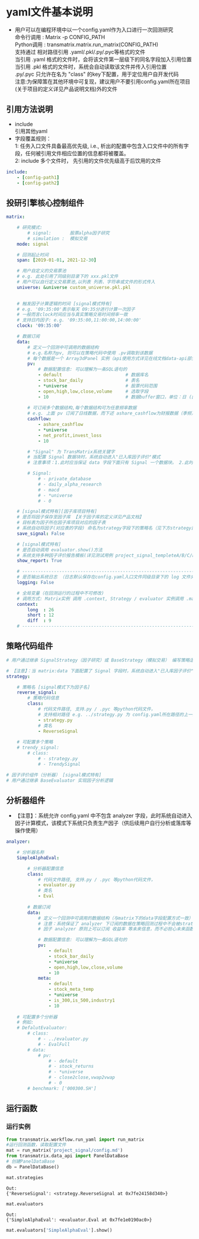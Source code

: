 # yaml文件基本说明

- 用户可以在编程环境中以一个config.yaml作为入口进行一次回测研究  
命令行调用  :  Matrix -p CONFIG_PATH  
Python调用 :  transmatrix.matrix.run_matrix(CONFIG_PATH)  
支持通过 相对路径引用 .yaml/.pkl/.py/.pyc等格式的文件  
当引用 .yaml 格式的文件时，会将该文件第一层级下的同名字段加入引用位置  
当引用 .pkl  格式的文件时，系统会自动读取该文件并传入引用位置  
.py/.pyc 只允许在名为 "class" 的key下配置，用于定位用户自开发代码  
注意:为保障策在其他环境中可复现，建议用户不要引用config.yaml所在项目(关于项目的定义详见产品说明文档)外的文件

## 引用方法说明
* include  
引用其他yaml  
* 字段覆盖规则：  
    1: 任务入口文件具备最高优先级, i.e., 析出的配置中包含入口文件中的所有字段，任何被引用文件相应位置的信息都将被覆盖。  
    2: include 多个文件时， 先引用的文件优先级高于后饮用的文件
```yaml
include:  
    - [config-path1]  
    - [config-path2]  
```

## 投研引擎核心控制组件
```yaml
matrix:

    # 研究模式: 
        # signal:       股票alpha因子研究
        # simulation :  模拟交易
    mode: signal

    # 回测起止时间
    span: [2019-01-01, 2021-12-30]

    # 用户自定义的交易票池
    # e.g. 此处引用了同级别目录下的 xxx.pkl文件
    # 用户可以自行定义交易票池,以列表 列表、字符串或文件的形式传入
    universe: &universe custom_universe.pkl.pkl  

    
    # 触发因子计算逻辑的时间 [signal模式特有] 
    # e.g. '09:35:00'表示每天 09:35分进行计算一次因子
    # 一般而言clock时间应当与真实策略交易时间频率一致
    # 支持日内因子: e.g. '09:35:00,11:00:00,14:00:00'
    clock: '09:35:00'   

    # 数据订阅
    data:
        # 定义一个回测中可调用的数据结构
        # e.g.名称为pv, 则可以在策略代码中使用 .pv调取到该数据
        # 每个数据是一个 Array3dPanel 实例（api使用方式详见在线文档data-api部分)
        pv: 
            # 数据配置信息: 可以理解为一条SQL语句的
            - default                        # 数据库名 
            - stock_bar_daily                # 表名 
            - *universe                      # 股票代码范围
            - open,high,low,close,volume     # 选取字段
            - 10                             # 数据buffer窗口，单位：日 (回测引擎会自动查询回测开始时间之前N天的数据，以保障在回测开始时能够拿到因子计算所需的数据)
        
        # 可订阅多个数据结构,每个数据结构可为任意频率数据
        # e.g. 上面 pv 订阅了日线数据，而下述 ashare_cashflow为财报数据（季频）
        cashflow:
            - ashare_cashflow
            - *universe
            - net_profit,invest_loss
            - 10

        # "Signal" 为 TransMatrix系统关键字
        # 当配置 Signal 数据块时，系统自动进入"已入库因子评价"模式
        # 注意事项：1.此时应当保证 data 字段下面只有 Signal 一个数据块。 2.此时不允许

        # Signal:
            # - private_database
            # - daily_alpha_research
            # - macd
            # - *universe
            # - 0 

    # [signal模式特有][因子库项目特有]
    # 是否将因子保存至因子库 【关于因子库的定义详见产品文档】
    # 目标表为因子所在因子库项目对应的因子表
    # 系统自动将因子(对应表的字段) 命名为strategy字段下的策略名（见下方strategy部分）
    save_signal: False

    # [signal模式特有]
    # 是否自动调用 evaluator.show()方法
    # 系统支持多种因子评价报告模板(详见测试用例 project_signal_templeteA/B/C/D)
    show_report: True

    # ---------------------------------------------------------------------------------------------------
    # 是否输出系统日志 （日志默认保存在config.yaml入口文件同级目录下的 log 文件夹中)
    logging: False

    # 全局变量（在回测运行的过程中不可修改)
    # 调用方式: Matrix实例 调用 .context, Strategy / evaluator 实例调用 .matrix_context
    context:
        long  : 26
        short : 12
        diff  : 9
    # ---------------------------------------------------------------------------------------------------
```
    

## 策略代码组件
```yaml
# 用户通过继承 SignalStrategy（因子研究）或 BaseStrategy（模拟交易） 编写策略逻辑

# 【注意】：当 matrix:data 下面配置了 Signal 字段时，系统自动进入"已入库因子评价"模式，该模式下无需用户编写策略（不允许配置strategy）
strategy:

    # 策略名 [signal模式下为因子名]
    reverse_signal:
        # 策略代码信息
        class: 
            # 代码文件路径, 支持.py / .pyc 等python代码文件，
            # 支持相对路径 e.g. ../strategy.py 为 config.yaml所在路径的上一级目录下的strategy.py文件
            - strategy.py   
            # 类名
            - ReverseSignal
    
    # 可配置多个策略
    # trendy_signal:
        # class: 
            # - strategy.py
            # - TrendySignal

# 因子评价组件（分析器） [signal模式特有]
# 用户通过继承 BaseEvaluator 实现因子分析逻辑
```

## 分析器组件
* 【注意】：系统允许 config.yaml 中不包含 analyzer 字段，此时系统自动进入因子计算模式，该模式下系统只负责生产因子（供后续用户自行分析或落库等操作使用）

```yaml
analyzer:

    # 分析器名称
    SimpleAlphaEval:

        # 分析器配置信息
        class:
            # 代码文件路径, 支持.py / .pyc 等python代码文件，
            - evaluator.py
            # 类名
            - Eval
        
        # 数据订阅
        data: 
            # 定义一个回测中可调用的数据结构（与matrix下的data字段配置方式一致）
            # 注意：系统保证了 analyzer 下订阅的数据在策略回测过程中不会被strategy调用
            # 因子 analyzer 原则上可以订阅 收益率 等未来信息，而不必担心未来函数问题

            # 数据配置信息: 可以理解为一条SQL语句的
            pv: 
                - default        
                - stock_bar_daily
                - *universe
                - open,high,low,close,volume
                - 10
            meta:
                - default
                - stock_meta_temp
                - *universe
                - is_300,is_500,industry1
                - 10
        
    # 可配置多个分析器 
    # 例如:
    # DefalutEvaluator:
        # class:
            # - ../evaluator.py
            # - EvalFull
        # data: 
            # pv: 
                # - default
                # - stock_returns
                # - *universe
                # - close2close,vwap2vwap
                # - 0
        # benchmark: ['000300.SH']
```

## 运行函数
### 运行实例
```python
from transmatrix.workflow.run_yaml import run_matrix
#运行回测函数，读取配置文件
mat = run_matrix('project_signal/config.md')
from transmatrix.data_api import PanelDataBase
# 创建PanelDataBase
db = PanelDataBase()
```

```python
mat.strategies
```
```
Out:
{'ReverseSignal': <strategy.ReverseSignal at 0x7fe24158d340>}
```
```python
mat.evaluators
```
```
Out:
{'SimpleAlphaEval': <evaluator.Eval at 0x7fe1e0190ac0>}
```
```python
mat.evaluators['SimpleAlphaEval'].show()
```

